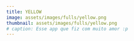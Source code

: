 ```yaml
---
title: YELLOW 
image: assets/images/fulls/yellow.png
thumbnail: assets/images/fulls/yellow.png
# caption: Esse app que fiz com muito amor :p
---
```

